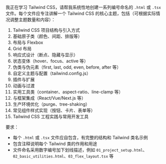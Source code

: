 我正在学习 Tailwind CSS，请帮我系统性地创建一系列编号命名的 `.html` 或 `.tsx` 文件。每个文件应专注讲解一个 Tailwind CSS 的核心主题，包括（可根据实际情况调整主题数量和内容）：

1. Tailwind CSS 项目结构与引入方式
2. 基础原子类（颜色、间距、排版等）
3. 布局与 Flexbox
4. Grid 布局
5. 响应式设计（断点、隐藏与显示）
6. 状态变体（hover、focus、active 等）
7. 伪类与伪元素（first, last, odd, even, before, after 等）
8. 自定义主题与配置（tailwind.config.js）
9. 插件与扩展
10. 动画与过渡
11. 实用工具类（container、aspect-ratio、line-clamp 等）
12. 与框架集成（React/Vue/Next.js 等）
13. 生产环境优化（purge、tree-shaking）
14. 常见组件样式实现（按钮、卡片、表单等）
15. Tailwind CSS 工程实践与常用开发工具

要求：

- 每个 `.html` 或 `.tsx` 文件应自包含，有完整的结构和 Tailwind 类名示例
- 包含注释说明每个 Tailwind 类的作用和用途
- 文件命名采用数字编号加下划线描述，例如 `01_project_setup.html`、`02_basic_utilities.html`、`03_flex_layout.tsx` 等
